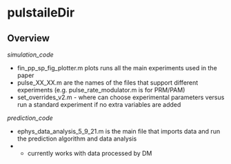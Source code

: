 # pulstaileDir

## Overview
_simulation_code_
- fin_pp_sp_fig_plotter.m plots runs all the main experiments used in the paper
- pulse_XX_XX.m are the names of the files that support different experiments (e.g. pulse_rate_modulator.m is for PRM/PAM)
- set_overrides_v2.m - where can choose experimental parameters versus run a standard experiment if no extra variables are added

_prediction_code_
- ephys_data_analysis_5_9_21.m is the main file that imports data and run the prediction algorithm and data analysis
- - currently works with data processed by DM
